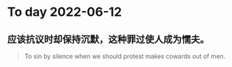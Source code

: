 
# To day 2022-06-12


## 应该抗议时却保持沉默，这种罪过使人成为懦夫。
> To sin by silence when we should protest makes cowards out of men.

    